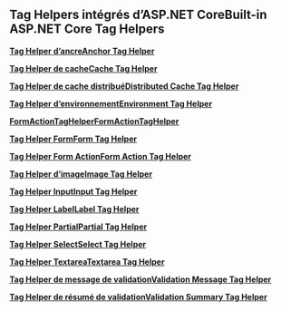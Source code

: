 ## <a name="built-in-aspnet-core-tag-helpers"></a><span data-ttu-id="07168-101">Tag Helpers intégrés d’ASP.NET Core</span><span class="sxs-lookup"><span data-stu-id="07168-101">Built-in ASP.NET Core Tag Helpers</span></span>

<span data-ttu-id="07168-102">**[Tag Helper d’ancre](xref:mvc/views/tag-helpers/builtin-th/anchor-tag-helper)**</span><span class="sxs-lookup"><span data-stu-id="07168-102">**[Anchor Tag Helper](xref:mvc/views/tag-helpers/builtin-th/anchor-tag-helper)**</span></span>

<span data-ttu-id="07168-103">**[Tag Helper de cache](xref:mvc/views/tag-helpers/builtin-th/cache-tag-helper)**</span><span class="sxs-lookup"><span data-stu-id="07168-103">**[Cache Tag Helper](xref:mvc/views/tag-helpers/builtin-th/cache-tag-helper)**</span></span>

<span data-ttu-id="07168-104">**[Tag Helper de cache distribué](xref:mvc/views/tag-helpers/builtin-th/distributed-cache-tag-helper)**</span><span class="sxs-lookup"><span data-stu-id="07168-104">**[Distributed Cache Tag Helper](xref:mvc/views/tag-helpers/builtin-th/distributed-cache-tag-helper)**</span></span>

<span data-ttu-id="07168-105">**[Tag Helper d’environnement](xref:mvc/views/tag-helpers/builtin-th/environment-tag-helper)**</span><span class="sxs-lookup"><span data-stu-id="07168-105">**[Environment Tag Helper](xref:mvc/views/tag-helpers/builtin-th/environment-tag-helper)**</span></span>

<span data-ttu-id="07168-106">**[FormActionTagHelper](xref:mvc/views/working-with-forms#the-form-action-tag-helper)**</span><span class="sxs-lookup"><span data-stu-id="07168-106">**[FormActionTagHelper](xref:mvc/views/working-with-forms#the-form-action-tag-helper)**</span></span>

<span data-ttu-id="07168-107">**[Tag Helper Form](xref:mvc/views/working-with-forms#the-form-tag-helper)**</span><span class="sxs-lookup"><span data-stu-id="07168-107">**[Form Tag Helper](xref:mvc/views/working-with-forms#the-form-tag-helper)**</span></span>

<span data-ttu-id="07168-108">**[Tag Helper Form Action](xref:mvc/views/working-with-forms#the-form-action-tag-helper)**</span><span class="sxs-lookup"><span data-stu-id="07168-108">**[Form Action Tag Helper](xref:mvc/views/working-with-forms#the-form-action-tag-helper)**</span></span>

<span data-ttu-id="07168-109">**[Tag Helper d’image](xref:mvc/views/tag-helpers/builtin-th/image-tag-helper)**</span><span class="sxs-lookup"><span data-stu-id="07168-109">**[Image Tag Helper](xref:mvc/views/tag-helpers/builtin-th/image-tag-helper)**</span></span>

<span data-ttu-id="07168-110">**[Tag Helper Input](xref:mvc/views/working-with-forms#the-input-tag-helper)**</span><span class="sxs-lookup"><span data-stu-id="07168-110">**[Input Tag Helper](xref:mvc/views/working-with-forms#the-input-tag-helper)**</span></span>

<span data-ttu-id="07168-111">**[Tag Helper Label](xref:mvc/views/working-with-forms#the-label-tag-helper)**</span><span class="sxs-lookup"><span data-stu-id="07168-111">**[Label Tag Helper](xref:mvc/views/working-with-forms#the-label-tag-helper)**</span></span>

[comment]: **[LinkTagHelper](xref:mvc/views/tag-helpers/builtin-th/link-tag-helper)**

[comment]: **[OptionTagHelper](xref:mvc/views/tag-helpers/builtin-th/option-tag-helper)**

[comment]: **[ScriptTagHelper](xref:mvc/views/tag-helpers/builtin-th/script-tag-helper)**

<span data-ttu-id="07168-112">**[Tag Helper Partial](xref:mvc/views/tag-helpers/builtin-th/partial-tag-helper)**</span><span class="sxs-lookup"><span data-stu-id="07168-112">**[Partial Tag Helper](xref:mvc/views/tag-helpers/builtin-th/partial-tag-helper)**</span></span>

<span data-ttu-id="07168-113">**[Tag Helper Select](xref:mvc/views/working-with-forms#the-select-tag-helper)**</span><span class="sxs-lookup"><span data-stu-id="07168-113">**[Select Tag Helper](xref:mvc/views/working-with-forms#the-select-tag-helper)**</span></span>

<span data-ttu-id="07168-114">**[Tag Helper Textarea](xref:mvc/views/working-with-forms#the-textarea-tag-helper)**</span><span class="sxs-lookup"><span data-stu-id="07168-114">**[Textarea Tag Helper](xref:mvc/views/working-with-forms#the-textarea-tag-helper)**</span></span>

<span data-ttu-id="07168-115">**[Tag Helper de message de validation](xref:mvc/views/working-with-forms#the-validation-message-tag-helper)**</span><span class="sxs-lookup"><span data-stu-id="07168-115">**[Validation Message Tag Helper](xref:mvc/views/working-with-forms#the-validation-message-tag-helper)**</span></span>

<span data-ttu-id="07168-116">**[Tag Helper de résumé de validation](xref:mvc/views/working-with-forms#the-validation-summary-tag-helper)**</span><span class="sxs-lookup"><span data-stu-id="07168-116">**[Validation Summary Tag Helper](xref:mvc/views/working-with-forms#the-validation-summary-tag-helper)**</span></span>